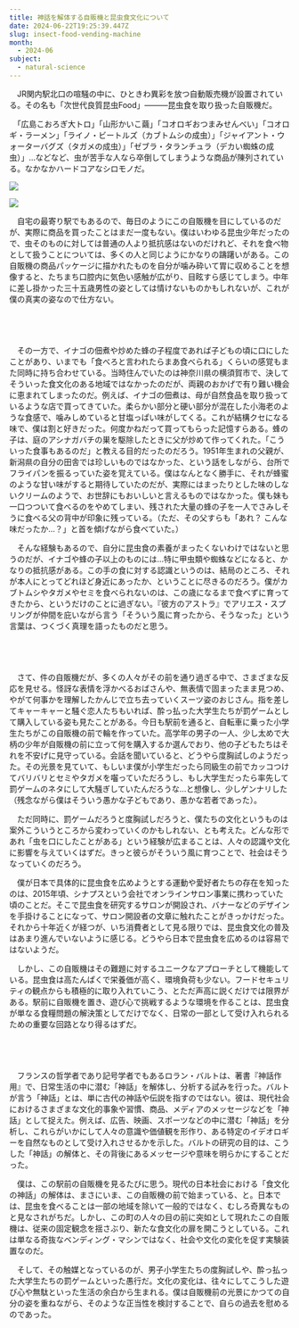 ```yaml
---
title: 神話を解体する自販機と昆虫食文化について
date: 2024-06-22T19:25:39.447Z
slug: insect-food-vending-machine
month:
  - 2024-06
subject:
  - natural-science
---
```

　JR関内駅北口の喧騒の中に、ひときわ異彩を放つ自動販売機が設置されている。その名も「次世代良質昆虫Food」―――昆虫食を取り扱った自販機だ。

　「広島こおろぎ大トロ」「山形かいこ繭」「コオロギおつまみせんべい」「コオロギ・ラーメン」「ライノ・ビートルズ（カブトムシの成虫）」「ジャイアント・ウォーターバグズ（タガメの成虫）」「ゼブラ・タランチュラ（デカい蜘蛛の成虫）」…などなど、虫が苦手な人なら卒倒してしまうような商品が陳列されている。なかなかハードコアなシロモノだ。

![](/images/diary/insect-food-vending-machine/1.webp)

![](/images/diary/insect-food-vending-machine/2.webp)

　自宅の最寄り駅でもあるので、毎日のようにこの自販機を目にしているのだが、実際に商品を買ったことはまだ一度もない。僕はいわゆる昆虫少年だったので、虫そのものに対しては普通の人より抵抗感はないのだけれど、それを食べ物として扱うことについては、多くの人と同じようにかなりの躊躇いがある。この自販機の商品パッケージに描かれたものを自分が噛み砕いて胃に収めることを想像すると、たちまち口腔内に気色い感触が広がり、目眩すら感じてしまう。中年に差し掛かった三十五歳男性の姿としては情けないものかもしれないが、これが僕の真実の姿なので仕方ない。

###### 　

　その一方で、イナゴの佃煮や炒めた蜂の子程度であれば子どもの頃に口にしたことがあり、いまでも「食べろと言われたらまあ食べられる」くらいの感覚もまた同時に持ち合わせている。当時住んでいたのは神奈川県の横須賀市で、決してそういった食文化のある地域ではなかったのだが、両親のおかげで有り難い機会に恵まれてしまったのだ。例えば、イナゴの佃煮は、母が自然食品を取り扱っているような店で買ってきていた。柔らかい部分と硬い部分が混在した小海老のような食感で、噛みしめていると甘塩っぱい味がしてくる。これが結構クセになる味で、僕は割と好きだった。何度かねだって買ってもらった記憶すらある。蜂の子は、庭のアシナガバチの巣を駆除したときに父が炒めて作ってくれた。「こういった食事もあるのだ」と教える目的だったのだろう。1951年生まれの父親が、新潟県の自分の田舎では珍しいものではなかった、という話をしながら、台所でフライパンを振るっていた姿を覚えている。僕はなんとなく勝手に、それが蜂蜜のような甘い味がすると期待していたのだが、実際にはまったりとした味のしないクリームのようで、お世辞にもおいしいと言えるものではなかった。僕も妹も一口つついて食べるのをやめてしまい、残された大量の蜂の子を一人でさみしそうに食べる父の背中が印象に残っている。（ただ、その父すらも「あれ？ こんな味だったか…？」と首を傾げながら食べていた。）

　そんな経験もあるので、自分に昆虫食の素養がまったくないわけではないと思うのだが、イナゴや蜂の子以上のものには…特に甲虫類や蜘蛛などになると、かなりの抵抗感がある。この手の食に対する認識というのは、結局のところ、それが本人にとってどれほど身近にあったか、ということに尽きるのだろう。僕がカブトムシやタガメやセミを食べられないのは、この歳になるまで食べずに育ってきたから、というだけのことに過ぎない。『彼方のアストラ』でアリエス・スプリングが仲間を庇いながら言う「そういう風に育ったから、そうなった」という言葉は、つくづく真理を語ったものだと思う。

###### 　﻿

　さて、件の自販機だが、多くの人々がその前を通り過ぎる中で、さまざまな反応を見せる。怪訝な表情を浮かべるおばさんや、無表情で固まったまま見つめ、やがて何事かを理解したかんじで立ち去っていくスーツ姿のおじさん。指を差してキャーキャーと騒ぐ恋人たちもいれば、酔っ払った大学生たちが罰ゲームとして購入している姿も見たことがある。今日も駅前を通ると、自転車に乗った小学生たちがこの自販機の前で輪を作っていた。高学年の男子の一人、少し太めで大柄の少年が自販機の前に立って何を購入するか選んでおり、他の子どもたちはそれを不安げに見守っている。会話を聞いていると、どうやら度胸試しのようだった。その光景を見ていて、もしいま僕が小学生だったら同級生の前でカッコつけてバリバリとセミやタガメを囓っていただろうし、もし大学生だったら率先して罰ゲームのネタにして大騒ぎしていたんだろうな…と想像し、少しゲンナリした（残念ながら僕はそういう愚かな子どもであり、愚かな若者であった）。

　ただ同時に、罰ゲームだろうと度胸試しだろうと、僕たちの文化というものは案外こういうところから変わっていくのかもしれない、とも考えた。どんな形であれ「虫を口にしたことがある」という経験が広まることは、人々の認識や文化に影響を与えていくはずだ。きっと彼らがそういう風に育つことで、社会はそうなっていくのだろう。

　僕が日本で具体的に昆虫食を広めようとする運動や愛好者たちの存在を知ったのは、2015年頃、シナプスという会社でオンラインサロン事業に携わっていた頃のことだ。そこで昆虫食を研究するサロンが開設され、バナーなどのデザインを手掛けることになって、サロン開設者の文章に触れたことがきっかけだった。それから十年近くが経つが、いち消費者として見る限りでは、昆虫食文化の普及はあまり進んでいないように感じる。どうやら日本で昆虫食を広めるのは容易ではないようだ。

　しかし、この自販機はその難題に対するユニークなアプローチとして機能している。昆虫食は高たんぱくで栄養価が高く、環境負荷も少ない。フードセキュリティの観点からも積極的に取り入れていこう、とただ声高に説くだけでは限界がある。駅前に自販機を置き、遊び心で挑戦するような環境を作ることは、昆虫食が単なる食糧問題の解決策としてだけでなく、日常の一部として受け入れられるための重要な回路となり得るはずだ。

###### 　﻿

　フランスの哲学者であり記号学者でもあるロラン・バルトは、著書『神話作用』で、日常生活の中に潜む「神話」を解体し、分析する試みを行った。バルトが言う「神話」とは、単に古代の神話や伝説を指すのではない。彼は、現代社会におけるさまざまな文化的事象や習慣、商品、メディアのメッセージなどを「神話」として捉えた。例えば、広告、映画、スポーツなどの中に潜む「神話」を分析し、これらがいかにして人々の意識や価値観を形作り、ある特定のイデオロギーを自然なものとして受け入れさせるかを示した。バルトの研究の目的は、こうした「神話」の解体と、その背後にあるメッセージや意味を明らかにすることだった。

　僕は、この駅前の自販機を見るたびに思う。現代の日本社会における「食文化の神話」の解体は、まさにいま、この自販機の前で始まっている、と。日本では、昆虫を食べることは一部の地域を除いて一般的ではなく、むしろ奇異なものと見なされがちだ。しかし、この町の人々の目の前に突如として現れたこの自販機は、従来の固定観念を揺さぶり、新たな食文化の扉を開こうとしている。これは単なる奇抜なベンディング・マシンではなく、社会や文化の変化を促す実験装置なのだ。

　そして、その触媒となっているのが、男子小学生たちの度胸試しや、酔っ払った大学生たちの罰ゲームといった愚行だ。文化の変化は、往々にしてこうした遊び心や無駄といった生活の余白から生まれる。僕は自販機前の光景にかつての自分の姿を重ねながら、そのような正当性を検討することで、自らの過去を慰めるのであった。